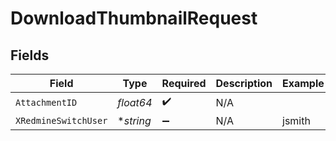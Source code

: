 # DownloadThumbnailRequest


## Fields

| Field                | Type                 | Required             | Description          | Example              |
| -------------------- | -------------------- | -------------------- | -------------------- | -------------------- |
| `AttachmentID`       | *float64*            | :heavy_check_mark:   | N/A                  |                      |
| `XRedmineSwitchUser` | **string*            | :heavy_minus_sign:   | N/A                  | jsmith               |